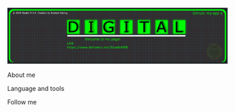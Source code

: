 [![HEADER](https://github.com/my-app-s/my-app-s/blob/main/assets/00000008%20image%20from%20ln%2096DPI%20export.png)](https://www.behance.net/StudioMRE)

About me

Language and tools

Follow me
